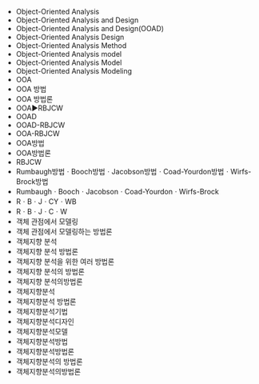 ﻿- Object-Oriented Analysis
- Object-Oriented Analysis and Design
- Object-Oriented Analysis and Design(OOAD)
- Object-Oriented Analysis Design
- Object-Oriented Analysis Method
- Object-Oriented Analysis model
- Object-Oriented Analysis Model
- Object-Oriented Analysis Modeling
- OOA
- OOA 방법
- OOA 방법론
- OOA▶️RBJCW
- OOAD
- OOAD-RBJCW
- OOA-RBJCW
- OOA방법
- OOA방법론
- RBJCW
- Rumbaugh방법ㆍBooch방법ㆍJacobson방법ㆍCoad-Yourdon방법ㆍWirfs-Brock방법
- RumbaughㆍBoochㆍJacobsonㆍCoad-YourdonㆍWirfs-Brock
- RㆍBㆍJㆍCYㆍWB
- RㆍBㆍJㆍCㆍW
- 객체 관점에서 모델링
- 객체 관점에서 모델링하는 방법론
- 객체지향 분석
- 객체지향 분석 방법론
- 객체지향 분석을 위한 여러 방법론
- 객체지향 분석의 방법론
- 객체지향 분석의방법론
- 객체지향분석
- 객체지향분석 방법론
- 객체지향분석기법
- 객체지향분석디자인
- 객체지향분석모델
- 객체지향분석방법
- 객체지향분석방법론
- 객체지향분석의 방법론
- 객체지향분석의방법론

